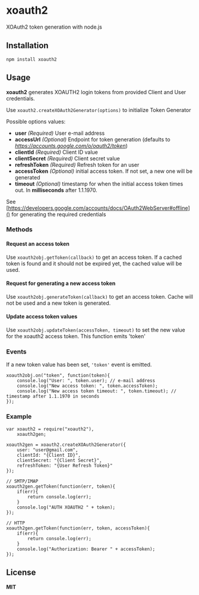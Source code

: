 xoauth2
=======

XOAuth2 token generation with node.js

## Installation

    npm install xoauth2

## Usage

**xoauth2** generates XOAUTH2 login tokens from provided Client and User credentials.

Use `xoauth2.createXOAuth2Generator(options)` to initialize Token Generator

Possible options values:

  * **user** _(Required)_ User e-mail address
  * **accessUrl** _(Optional)_ Endpoint for token generation (defaults to *https://accounts.google.com/o/oauth2/token*)
  * **clientId** _(Required)_ Client ID value
  * **clientSecret** _(Required)_ Client secret value
  * **refreshToken** _(Required)_ Refresh token for an user
  * **accessToken** _(Optional)_ initial access token. If not set, a new one will be generated
  * **timeout** _(Optional)_ timestamp for when the initial access token times out. In **milliseconds** after 1.1.1970.

See [https://developers.google.com/accounts/docs/OAuth2WebServer#offline]() for generating the required credentials

### Methods

#### Request an access token

Use `xoauth2obj.getToken(callback)` to get an access token. If a cached token is found and it should not be expired yet, the cached value will be used.

#### Request for generating a new access token

Use `xoauth2obj.generateToken(callback)` to get an access token. Cache will not be used and a new token is generated.

#### Update access token values

Use `xoauth2obj.updateToken(accessToken, timeout)` to set the new value for the xoauth2 access token. This function emits 'token'

### Events

If a new token value has been set, `'token'` event is emitted.

    xoauth2obj.on("token", function(token){
        console.log("User: ", token.user); // e-mail address
        console.log("New access token: ", token.accessToken);
        console.log("New access token timeout: ", token.timeout); // timestamp after 1.1.1970 in seconds
    });

### Example

    var xoauth2 = require("xoauth2"),
        xoauth2gen;

    xoauth2gen = xoauth2.createXOAuth2Generator({
        user: "user@gmail.com",
        clientId: "{Client ID}",
        clientSecret: "{Client Secret}",
        refreshToken: "{User Refresh Token}"
    });

    // SMTP/IMAP
    xoauth2gen.getToken(function(err, token){
        if(err){
            return console.log(err);
        }
        console.log("AUTH XOAUTH2 " + token);
    });

    // HTTP
    xoauth2gen.getToken(function(err, token, accessToken){
        if(err){
            return console.log(err);
        }
        console.log("Authorization: Bearer " + accessToken);
    });

## License

**MIT**